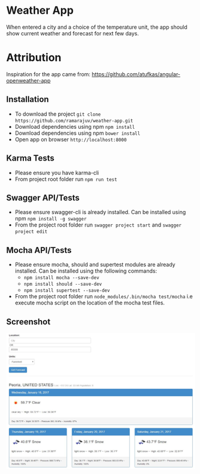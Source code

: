# Weather App

When entered a city and a choice of the temperature unit, the app should show current weather and forecast for next few days.

# Attribution

Inspiration for the app came from: https://github.com/atufkas/angular-openweather-app


## Installation

- To download the project `git clone https://github.com/ramarajuv/weather-app.git`
- Download dependencies using npm `npm install`
- Download dependencies using npm `bower install`
- Open app on browser `http://localhost:8000`

## Karma Tests

- Please ensure you have karma-cli
- From project root folder run `npm run test`

## Swagger API/Tests

- Please ensure swagger-cli is already installed. Can be installed using npm `npm install -g swagger`
- From the project root folder run `swagger project start` and `swagger project edit`

## Mocha API/Tests

- Please ensure mocha, should and supertest modules are already installed. Can be installed using the following commands:
  - `npm install mocha --save-dev`
  - `npm install should --save-dev`
  - `npm install supertest --save-dev`
- From the project root folder run `node_modules/.bin/mocha test/mocha` i.e execute mocha script on the location of the mocha test files.

## Screenshot

![Weather App](app/img/screenshot.jpg "Weather App")
